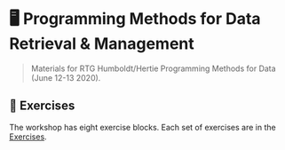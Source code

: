 # 🖥 Programming Methods for Data Retrieval & Management

> Materials for RTG Humboldt/Hertie Programming Methods for Data (June 12-13 2020).

## 🥅 Exercises

The workshop has eight exercise blocks. Each set of exercises are in the [Exercises](Exercises).

